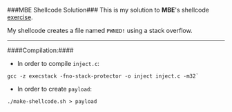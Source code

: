 ###MBE Shellcode Solution###
This is my solution to **MBE**'s shellcode [exercise](https://github.com/ohmydayum/MBE/tree/master/src/lecture/shellcode).

My shellcode creates a file named `PWNED!` using a stack overflow.

---
####Compilation:####

- In order to compile `inject.c`:
```
gcc -z execstack -fno-stack-protector -o inject inject.c -m32`
```
- In order to create `payload`:
```
./make-shellcode.sh > payload
```
